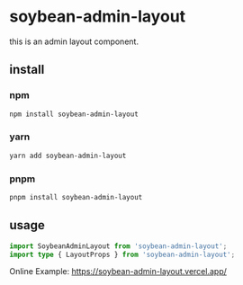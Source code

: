 # soybean-admin-layout

this is an admin layout component.

## install

### npm

```bash
npm install soybean-admin-layout
```

### yarn

```bash
yarn add soybean-admin-layout
```

### pnpm

```bash
pnpm install soybean-admin-layout
```

## usage

```typescript
import SoybeanAdminLayout from 'soybean-admin-layout';
import type { LayoutProps } from 'soybean-admin-layout';
```

Online Example: https://soybean-admin-layout.vercel.app/
